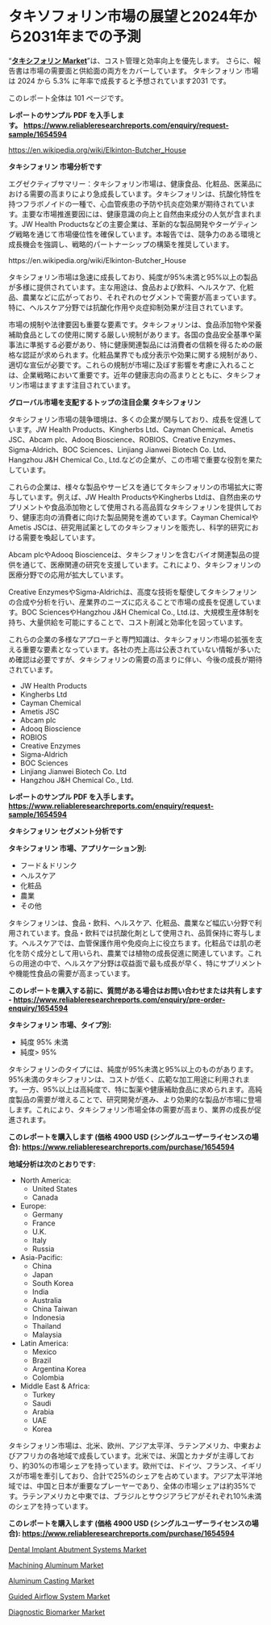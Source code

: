 <p><h1>タキソフォリン市場の展望と2024年から2031年までの予測</h1></p><p>&ldquo;<strong><a href="https://www.reliableresearchreports.com/taxifolin-r1654594">タキシフォリン Market</a></strong>&rdquo;は、コスト管理と効率向上を優先します。 さらに、報告書は市場の需要面と供給面の両方をカバーしています。 タキシフォリン 市場は 2024 から 5.3% に年率で成長すると予想されています2031 です。</p>
<p>このレポート全体は 101 ページです。</p>
<p><strong>レポートのサンプル PDF を入手します。&nbsp;<a href="https://www.reliableresearchreports.com/enquiry/request-sample/1654594">https://www.reliableresearchreports.com/enquiry/request-sample/1654594</a></strong></p>
<p><a href="https://en.wikipedia.org/wiki/Elkinton-Butcher_House">https://en.wikipedia.org/wiki/Elkinton-Butcher_House</a></p>
<p><strong>タキシフォリン 市場分析です</strong></p>
<p><p>エグゼクティブサマリー：タキシフォリン市場は、健康食品、化粧品、医薬品における需要の高まりにより急成長しています。タキシフォリンは、抗酸化特性を持つフラボノイドの一種で、心血管疾患の予防や抗炎症効果が期待されています。主要な市場推進要因には、健康意識の向上と自然由来成分の人気が含まれます。JW Health Productsなどの主要企業は、革新的な製品開発やターゲティング戦略を通じて市場優位性を確保しています。本報告では、競争力のある環境と成長機会を強調し、戦略的パートナーシップの構築を推奨しています。</p></p>
<p>https://en.wikipedia.org/wiki/Elkinton-Butcher_House</p>
<p><p>タキシフォリン市場は急速に成長しており、純度が95%未満と95%以上の製品が多様に提供されています。主な用途は、食品および飲料、ヘルスケア、化粧品、農業などに広がっており、それぞれのセグメントで需要が高まっています。特に、ヘルスケア分野では抗酸化作用や炎症抑制効果が注目されています。</p><p>市場の規制や法律要因も重要な要素です。タキシフォリンは、食品添加物や栄養補助食品としての使用に関する厳しい規制があります。各国の食品安全基準や薬事法に準拠する必要があり、特に健康関連製品には消費者の信頼を得るための厳格な認証が求められます。化粧品業界でも成分表示や効果に関する規制があり、適切な宣伝が必要です。これらの規制が市場に及ぼす影響を考慮に入れることは、企業戦略において重要です。近年の健康志向の高まりとともに、タキシフォリン市場はますます注目されています。</p></p>
<p><strong>グローバル市場を支配するトップの注目企業 タキシフォリン</strong></p>
<p><p>タキシフォリン市場の競争環境は、多くの企業が関与しており、成長を促進しています。JW Health Products、Kingherbs Ltd、Cayman Chemical、Ametis JSC、Abcam plc、Adooq Bioscience、ROBIOS、Creative Enzymes、Sigma-Aldrich、BOC Sciences、Linjiang Jianwei Biotech Co. Ltd、Hangzhou J&H Chemical Co., Ltd.などの企業が、この市場で重要な役割を果たしています。</p><p>これらの企業は、様々な製品やサービスを通じてタキシフォリンの市場拡大に寄与しています。例えば、JW Health ProductsやKingherbs Ltdは、自然由来のサプリメントや食品添加物として使用される高品質なタキシフォリンを提供しており、健康志向の消費者に向けた製品開発を進めています。Cayman ChemicalやAmetis JSCは、研究用試薬としてのタキシフォリンを販売し、科学的研究における需要を喚起しています。</p><p>Abcam plcやAdooq Bioscienceは、タキシフォリンを含むバイオ関連製品の提供を通じて、医療関連の研究を支援しています。これにより、タキシフォリンの医療分野での応用が拡大しています。</p><p>Creative EnzymesやSigma-Aldrichは、高度な技術を駆使してタキシフォリンの合成や分析を行い、産業界のニーズに応えることで市場の成長を促進しています。BOC SciencesやHangzhou J&H Chemical Co., Ltd.は、大規模生産体制を持ち、大量供給を可能にすることで、コスト削減と効率化を図っています。</p><p>これらの企業の多様なアプローチと専門知識は、タキシフォリン市場の拡張を支える重要な要素となっています。各社の売上高は公表されていない情報が多いため確認は必要ですが、タキシフォリンの需要の高まりに伴い、今後の成長が期待されています。</p></p>
<p><ul><li>JW Health Products</li><li>Kingherbs Ltd</li><li>Cayman Chemical</li><li>Ametis JSC</li><li>Abcam plc</li><li>Adooq Bioscience</li><li>ROBIOS</li><li>Creative Enzymes</li><li>Sigma-Aldrich</li><li>BOC Sciences</li><li>Linjiang Jianwei Biotech Co. Ltd</li><li>Hangzhou J&H Chemical Co., Ltd.</li></ul></p>
<p><strong>レポートのサンプル PDF を入手します。 <a href="https://www.reliableresearchreports.com/enquiry/request-sample/1654594">https://www.reliableresearchreports.com/enquiry/request-sample/1654594</a></strong></p>
<p><strong>タキシフォリン セグメント分析です</strong></p>
<p><strong>タキシフォリン 市場、アプリケーション別:</strong></p>
<p><ul><li>フード＆ドリンク</li><li>ヘルスケア</li><li>化粧品</li><li>農業</li><li>その他</li></ul></p>
<p><p>タキシフォリンは、食品・飲料、ヘルスケア、化粧品、農業など幅広い分野で利用されています。食品・飲料では抗酸化剤として使用され、品質保持に寄与します。ヘルスケアでは、血管保護作用や免疫向上に役立ちます。化粧品では肌の老化を防ぐ成分として用いられ、農業では植物の成長促進に関連しています。これらの用途の中で、ヘルスケア分野は収益面で最も成長が早く、特にサプリメントや機能性食品の需要が高まっています。</p></p>
<p><strong>このレポートを購入する前に、質問がある場合はお問い合わせまたは共有します - <a href="https://www.reliableresearchreports.com/enquiry/pre-order-enquiry/1654594">https://www.reliableresearchreports.com/enquiry/pre-order-enquiry/1654594</a></strong></p>
<p><strong>タキシフォリン 市場、タイプ別:</strong></p>
<p><ul><li>純度 95% 未満</li><li>純度> 95%</li></ul></p>
<p><p>タキシフォリンのタイプには、純度が95%未満と95%以上のものがあります。95%未満のタキシフォリンは、コストが低く、広範な加工用途に利用されます。一方、95%以上は高純度で、特に製薬や健康補助食品に求められます。高純度製品の需要が増えることで、研究開発が進み、より効果的な製品が市場に登場します。これにより、タキシフォリン市場全体の需要が高まり、業界の成長が促進されます。</p></p>
<p><strong>このレポートを購入します (価格 4900 USD (シングルユーザーライセンスの場合): <a href="https://www.reliableresearchreports.com/purchase/1654594">https://www.reliableresearchreports.com/purchase/1654594</a></strong></p>
<p><strong>地域分析は次のとおりです:</strong></p>
<p><ul>
    <li>
        North America:
        <ul>
            <li>United States</li>
            <li>Canada</li>
        </ul>
    </li>
    <li>
        Europe:
        <ul>
            <li>Germany</li>
            <li>France</li>
            <li>U.K.</li>
            <li>Italy</li>
            <li>Russia</li>
        </ul>
    </li>
    <li>
        Asia-Pacific:
        <ul>
            <li>China</li>
            <li>Japan</li>
            <li>South Korea</li>
            <li>India</li>
            <li>Australia</li>
            <li>China Taiwan</li>
            <li>Indonesia</li>
            <li>Thailand</li>
            <li>Malaysia</li>
        </ul>
    </li>
    <li>
        Latin America:
        <ul>
            <li>Mexico</li>
            <li>Brazil</li>
            <li>Argentina Korea</li>
            <li>Colombia</li>
        </ul>
    </li>
    <li>
        Middle East & Africa:
        <ul>
            <li>Turkey</li>
            <li>Saudi</li>
            <li>Arabia</li>
            <li>UAE</li>
            <li>Korea</li>
        </ul>
    </li>
    </ul></p>
<p><p>タキシフォリン市場は、北米、欧州、アジア太平洋、ラテンアメリカ、中東およびアフリカの各地域で成長しています。北米では、米国とカナダが主導しており、約30%の市場シェアを持っています。欧州では、ドイツ、フランス、イギリスが市場を牽引しており、合計で25%のシェアを占めています。アジア太平洋地域では、中国と日本が重要なプレーヤーであり、全体の市場シェアは約35%です。ラテンアメリカと中東では、ブラジルとサウジアラビアがそれぞれ10%未満のシェアを持っています。</p></p>
<p><strong>このレポートを購入します (価格 4900 USD (シングルユーザーライセンスの場合): <a href="https://www.reliableresearchreports.com/purchase/1654594">https://www.reliableresearchreports.com/purchase/1654594</a></strong></p>
<p><p><a href="https://www.linkedin.com/pulse/dental-implant-abutment-systems-market-size-growth-trends-gvxxe?trackingId=CjOpMoXZQUW8nm9vheg9hA%3D%3D">Dental Implant Abutment Systems Market</a></p><p><a href="https://issuu.com/reportprime-2/docs/machining-aluminum-market-size-2030_31695acb2718e3">Machining Aluminum Market</a></p><p><a href="https://issuu.com/reportprime-2/docs/aluminum-casting-market-size-2030.p_2eec0ad82c174e">Aluminum Casting Market</a></p><p><a href="https://github.com/FosterFahey91/Market-Research-Report-List-1/blob/main/guided-airflow-system-market.md">Guided Airflow System Market</a></p><p><a href="https://www.linkedin.com/pulse/diagnostic-biomarker-market-essentials-key-players-demand-z9v4e?trackingId=vCCWpwP9SM6otCffw7DrsA%3D%3D">Diagnostic Biomarker Market</a></p></p>